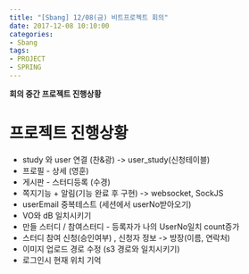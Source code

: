 ```yaml
---
title: "[Sbang] 12/08(금) 비트프로젝트 회의"
date: 2017-12-08 10:10:00
categories:
- Sbang
tags:
- PROJECT
- SPRING
---
```

**회의  중간 프로젝트 진행상황**

# 프로젝트 진행상황
* study 와 user 연결 (찬&광) -> user_study(신청테이블)
* 프로필 - 상세 (영훈)
* 게시판 - 스터디등록 (수경)
* 쪽지기능 + 알림(기능 완료 후 구현) -> websocket, SockJS
* userEmail 중복테스트 (세션에서 userNo받아오기)
* VO와 dB 일치시키기
* 만들 스터디 / 참여스터디 - 등록자가 나의 UserNo일치 count증가
* 스터디 참여 신청(승인여부) , 신청자 정보 -> 방장(이름, 연락처)
* 이미지 업로드 경로 수정 (s3 경로와 일치시키기)
* 로그인시 현재 위치 기억
